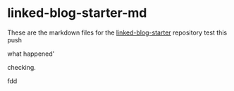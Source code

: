 # linked-blog-starter-md
These are the markdown files for the [linked-blog-starter](https://github.com/matthewwong525/linked-blog-starter) repository
test this push 

what happened'

checking. 


fdd